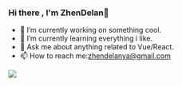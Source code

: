 ### Hi there , I'm ZhenDelan👋


- 🔭 I’m currently working on something cool.
- 🌱 I’m currently learning everything i like.
- 💬 Ask me about anything related to Vue/React.
- 📫 How to reach me:zhendelanya@gmail.com

![](https://github-readme-stats.vercel.app/api?username=Zhendelan777&show_icons=true&theme=transparent)


